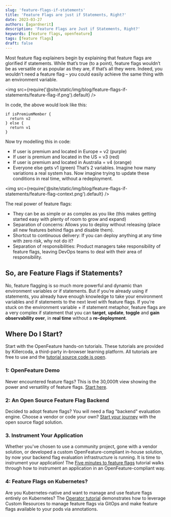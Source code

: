 ```yaml
---
slug: 'feature-flags-if-statements'
title: 'Feature Flags are just if Statements, Right?'
date: 2023-03-27
authors: [agardnerit]
description: 'Feature Flags are Just if Statements, Right?'
keywords: [feature flags, openfeature]
tags: [feature flags]
draft: false
---
```


Most feature flag explainers begin by explaining that feature flags are glorified if statements.
While that’s true (to a point), feature flags wouldn’t be as versatile or as popular as they are, if that’s all they were. Indeed, you wouldn’t need a feature flag – you could easily achieve the same thing with an environment variable.

<!--truncate-->

<img src={require('@site/static/img/blog/feature-flags-if-statements/feature-flag-if.png').default} />

In code, the above would look like this:

```shell
if isPremiumMember {
  return v2
} else {
  return v1
}
```
Now try modelling this in code:
- If user is premium and located in Europe = v2 (purple)
- If user is premium and located in the US = v3 (red)
- If user is premium and located in Australia = v4 (orange)
- Everyone else gets v1 (green)
That’s 2 variables. Imagine how many variations a real system has. Now imagine trying to update these conditions in real time, without a redeployment.

<img src={require('@site/static/img/blog/feature-flags-if-statements/feature-flag-context.png').default} />

The real power of feature flags:
- They can be as simple or as complex as you like (this makes getting started easy with plenty of room to grow and expand)
- Separation of concerns: Allows you to deploy without releasing (place all new features behind flags and disable them).
- Shortcut to continuous delivery: If you can deploy anything at any time with zero risk, why not do it?
- Separation of responsibilities: Product managers take responsibility of feature flags, leaving DevOps teams to deal with their area of responsibility.
## So, are Feature Flags if Statements?
No, feature flagging is so much more powerful and dynamic than environment variables or if statements. But if you’re already using if statements, you already have enough knowledge to take your environment variables and if statements to the next level with feature flags.
If you’re stuck on the environment variable + if statement metaphor, feature flags are a very complex if statement that you can **target**, **update**, **toggle** and **gain observability over**, in **real time** without a **re-deployment**.
## Where Do I Start?
Start with the OpenFeature hands-on tutorials.
These tutorials are provided by Killercoda, a third-party in-browser learning platform.
All tutorials are free to use and the [tutorial source code is open](https://github.com/open-feature/killercoda).
### 1: OpenFeature Demo
Never encountered feature flags?
This is the 30,000ft view showing the power and versatility of feature flags.
[Start here](https://bit.ly/openfeaturedemo).
### 2: An Open Source Feature Flag Backend
Decided to adopt feature flags?
You will need a flag "backend" evaluation engine.
Choose a vendor or code your own?
[Start your journey](https://bit.ly/openfeatureflagd) with the open source flagd solution.
### 3. Instrument Your Application
Whether you've chosen to use a community project, gone with a vendor solution, or developed a custom OpenFeature-compliant in-house solution, by now your backend flag evaluation infrastructure is running.
It is time to instrument your application!
The [Five minutes to feature flags](https://bit.ly/openfeature5mins) tutorial walks through how to instrument an application in an OpenFeature-compliant way.
### 4: Feature Flags on Kubernetes?
Are you Kubernetes-native and want to manage and use feature flags entirely on Kubernetes?
The [Operator tutorial](https://bit.ly/openfeatureopdemo) demonstrates how to leverage Custom Resources to manage feature flags via GitOps and make feature flags available to your pods via annotations.